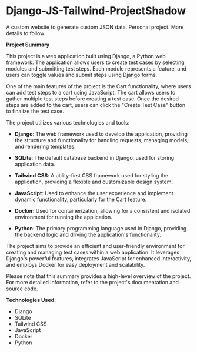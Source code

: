 # Django-JS-Tailwind-ProjectShadow
A custom website to generate custom JSON data. Personal project. More details to follow.

**Project Summary**

This project is a web application built using Django, a Python web framework. The application allows users to create test cases by selecting modules and submitting test steps. Each module represents a feature, and users can toggle values and submit steps using Django forms.

One of the main features of the project is the Cart functionality, where users can add test steps to a cart using JavaScript. The cart allows users to gather multiple test steps before creating a test case. Once the desired steps are added to the cart, users can click the "Create Test Case" button to finalize the test case.

The project utilizes various technologies and tools:

- **Django**: The web framework used to develop the application, providing the structure and functionality for handling requests, managing models, and rendering templates.

- **SQLite**: The default database backend in Django, used for storing application data.

- **Tailwind CSS**: A utility-first CSS framework used for styling the application, providing a flexible and customizable design system.

- **JavaScript**: Used to enhance the user experience and implement dynamic functionality, particularly for the Cart feature.

- **Docker**: Used for containerization, allowing for a consistent and isolated environment for running the application.

- **Python**: The primary programming language used in Django, providing the backend logic and driving the application's functionality.

The project aims to provide an efficient and user-friendly environment for creating and managing test cases within a web application. It leverages Django's powerful features, integrates JavaScript for enhanced interactivity, and employs Docker for easy deployment and scalability.

Please note that this summary provides a high-level overview of the project. For more detailed information, refer to the project's documentation and source code.

**Technologies Used:**

- Django
- SQLite
- Tailwind CSS
- JavaScript
- Docker
- Python
